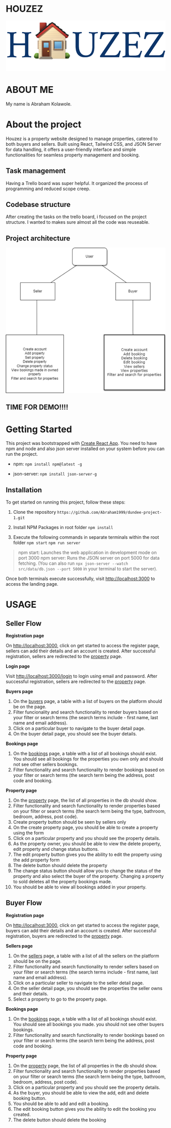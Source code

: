 # HOUZEZ

![](./src/assets/images/houzez.png)

# ABOUT ME

My name is Abraham Kolawole.

# About the project

Houzez is a property website designed to manage properties, catered to both buyers and sellers. Built using React, Tailwind CSS, and JSON Server for data handling, it offers a user-friendly interface and simple functionalities for seamless property management and booking.

## Task management

Having a Trello board was super helpful. It organized the process of programming and reduced scope creep.

## Codebase structure

After creating the tasks on the trello board, i focused on the project structure. I wanted to makes sure almost all the code was reuseable.

## Project architecture

![](./src/assets/images/architecture.png)

## TIME FOR DEMO!!!!

# Getting Started

This project was bootstrapped with [Create React App](https://github.com/facebook/create-react-app). You need to have npm and node and also json server installed on your system before you can run the project.

- npm:
  `npm install npm@latest -g`

- json-server:
  `npm install json-server-g`

## Installation

To get started on running this project, follow these steps:

1. Clone the repository
   `https://github.com/Abraham1999/dundee-project-1.git`
2. Install NPM Packages in root folder
   `npm install`

3. Execute the following commands in separate terminals within the root folder
   `npm start`
   `npm run server`

> npm start: Launches the web application in development mode on port 3000
> npm server: Runs the JSON server on port 5000 for data fetching. (You can also run `npx json-server --watch src/data/db.json --port 5000` in your terminal to start the server).

Once both terminals execute successfully, visit [http://localhost:3000](http://localhost:3000) to access the landing page.

# USAGE

## Seller Flow

**Registration page**

On [http://localhost:3000](http://localhost:3000), click on get started to access the register page, sellers can add their details and an account is created.
After successful registration, sellers are redirected to the [property](http://localhost:3000/property) page.

**Login page**

Visit [http://localhost:3000/login](http://localhost:3000/login) to login using email and password.
After successful registration, sellers are redirected to the [property](http://localhost:3000/property) page.

**Buyers page**

1.  On the [buyers](http://localhost:3000/buyers) page, a table with a list of buyers on the platform should be on the page.
2.  Filter funcionality and search functionality to render buyers based on your filter or search terms (the search terms include - first name, last name and email address).
3.  Click on a particular buyer to navigate to the buyer detail page.
4.  On the buyer detail page, you should see the buyer details.

**Bookings page**

1.  On the [bookings](http://localhost:3000/bookings) page, a table with a list of all bookings should exist. You should see all bookings for the properties you own only and should not see other sellers bookings.
2.  Filter functionality and search functionality to render bookings based on your filter or search terms (the search term being the address, post code and booking.

**Property page**

1.  On the [property](http://localhost:3000/property) page, the list of all properties in the db should show.
2.  Filter functionality and search functionality to render properties based on your filter or search terms (the search term being the type, bathroom, bedroom, address, post code).
3.  Create property button should be seen by sellers only
4.  On the create property page, you should be able to create a property using the form
5.  Click on a particular property and you should see the property details.
6.  As the property owner, you should be able to view the delete property, edit property and change status buttons.
7.  The edit property button gives you the ability to edit the property using the add property form
8.  The delete button should delete the property
9.  The change status button should allow you to change the status of the property and also select the buyer of the property. Changing a property to sold deletes all the property bookings made.
10. You should be able to view all bookings added in your property.

## Buyer Flow

**Registration page**

On [http://localhost:3000](http://localhost:3000), click on get started to access the register page, buyers can add their details and an account is created.
After successful registration, buyers are redirected to the [property](http://localhost:3000/property) page.

**Sellers page**

1.  On the [sellers](http://localhost:3000/sellers) page, a table with a list of all the sellers on the platform should be on the page.
2.  Filter functionality and search functionality to render sellers based on your filter or search terms (the search terms include - first name, last name and email address).
3.  Click on a particular seller to navigate to the seller detail page.
4.  On the seller detail page, you should see the properties the seller owns and their details.
5.  Select a property to go to the property page.

**Bookings page**

1.  On the [bookings](http://localhost:3000/bookings) page, a table with a list of all bookings should exist. You should see all bookings you made. you should not see other buyers bookings.
2.  Filter functionality and search functionality to render bookings based on your filter or search terms (the search term being the address, post code and booking.

**Property page**

1.  On the [property](http://localhost:3000/property) page, the list of all properties in the db should show.
2.  Filter functionality and search functionality to render properties based on your filter or search terms (the search term being the type, bathroom, bedroom, address, post code).
3.  Click on a particular property and you should see the property details.
4.  As the buyer, you should be able to view the add, edit and delete booking button.
5.  You should be able to add and edit a booking.
6.  The edit booking button gives you the ability to edit the booking you created.
7.  The delete button should delete the booking
